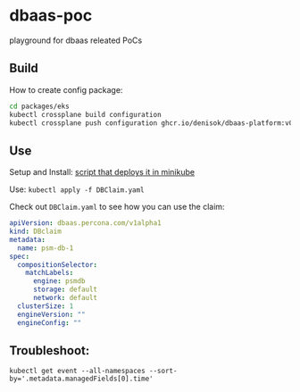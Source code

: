 # dbaas-poc
playground for dbaas releated PoCs


## Build

How to create config package:

```sh
cd packages/eks
kubectl crossplane build configuration
kubectl crossplane push configuration ghcr.io/denisok/dbaas-platform:v0.0.12
```

## Use

Setup and Install: [script that deploys it in minikube](./up.sh)

Use: `kubectl apply -f DBClaim.yaml`

Check out `DBClaim.yaml` to see how you can use the claim:
```yaml
apiVersion: dbaas.percona.com/v1alpha1
kind: DBclaim
metadata:
  name: psm-db-1
spec:
  compositionSelector:
    matchLabels:
      engine: psmdb
      storage: default
      network: default
  clusterSize: 1
  engineVersion: ""
  engineConfig: ""
```

## Troubleshoot:

```
kubectl get event --all-namespaces --sort-by='.metadata.managedFields[0].time'
```
